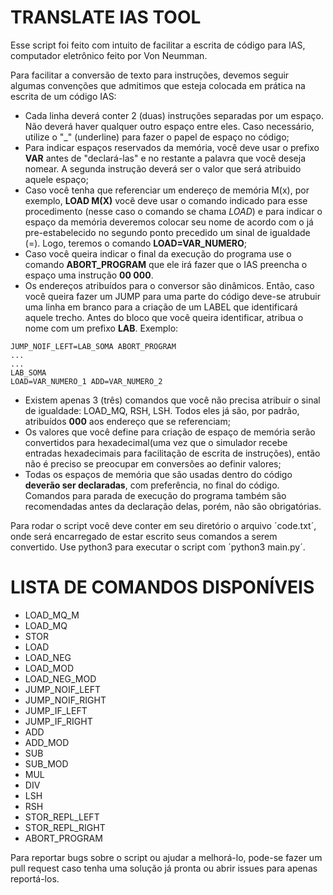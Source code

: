 # TRANSLATE IAS TOOL

Esse script foi feito com intuito de facilitar a escrita de código para IAS, computador eletrônico feito por Von Neumman.

Para facilitar a conversão de texto para instruções, devemos seguir algumas convenções que admitimos que esteja colocada em prática na escrita de um código IAS:

- Cada linha deverá conter 2 (duas) instruções separadas por um espaço. Não deverá haver qualquer outro espaço entre eles. Caso necessário, utilize o "_" (underline) para fazer o papel de espaço no código;
- Para indicar espaços reservados da memória, você deve usar o prefixo **VAR** antes de "declará-las" e no restante a palavra que você deseja nomear. A segunda instrução deverá ser o valor que será atribuido aquele espaço;
- Caso você tenha que referenciar um endereço de memória M(x), por exemplo, **LOAD M(X)** você deve usar o comando indicado para esse procedimento (nesse caso o comando se chama *LOAD*) e para indicar o espaço da memória deveremos colocar seu nome de acordo com o já pre-estabelecido no segundo ponto precedido um sinal de igualdade (=). Logo, teremos o comando **LOAD=VAR_NUMERO**;
- Caso você queira indicar o final da execução do programa use o comando **ABORT_PROGRAM** que ele irá fazer que o IAS preencha o espaço uma instrução **00 000**.
- Os endereços atribuídos para o conversor são dinâmicos. Então, caso você queira fazer um JUMP para uma parte do código deve-se atrubuir uma linha em branco para a criação de um LABEL que identificará aquele trecho. Antes do bloco que você queira identificar, atribua o nome com um prefixo **LAB**. Exemplo:
```
JUMP_NOIF_LEFT=LAB_SOMA ABORT_PROGRAM
...
...
LAB_SOMA
LOAD=VAR_NUMERO_1 ADD=VAR_NUMERO_2
```
- Existem apenas 3 (três) comandos que você não precisa atribuir o sinal de igualdade: LOAD_MQ, RSH, LSH. Todos eles já são, por padrão, atribuídos **000** aos endereço que se referenciam;
- Os valores que você define para criação de espaço de memória serão convertidos para hexadecimal(uma vez que o simulador recebe entradas hexadecimais para facilitação de escrita de instruções), então não é preciso se preocupar em conversões ao definir valores;
- Todas os espaços de memória que são usadas dentro do código **deverão ser declaradas**, com preferência, no final do código. Comandos para parada de execução do programa também são recomendadas antes da declaração delas, porém, não são obrigatórias.

Para rodar o script você deve conter em seu diretório o arquivo ´code.txt´, onde será encarregado de estar escrito seus comandos a serem convertido. Use python3 para executar o script com ´python3 main.py´.

# LISTA DE COMANDOS DISPONÍVEIS

- LOAD_MQ_M
- LOAD_MQ
- STOR
- LOAD
- LOAD_NEG
- LOAD_MOD
- LOAD_NEG_MOD
- JUMP_NOIF_LEFT
- JUMP_NOIF_RIGHT
- JUMP_IF_LEFT
- JUMP_IF_RIGHT
- ADD
- ADD_MOD
- SUB
- SUB_MOD
- MUL
- DIV
- LSH
- RSH
- STOR_REPL_LEFT
- STOR_REPL_RIGHT
- ABORT_PROGRAM

Para reportar bugs sobre o script ou ajudar a melhorá-lo, pode-se fazer um pull request caso tenha uma solução já pronta ou abrir issues para apenas reportá-los.